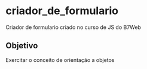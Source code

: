 # criador_de_formulario
Criador de formulario criado no curso de JS do B7Web

## Objetivo
Exercitar o conceito de orientação a objetos
